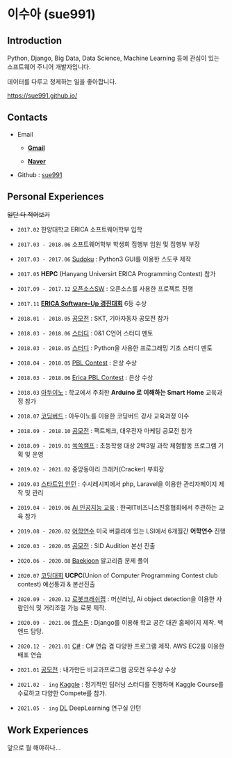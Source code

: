 # **이수아** (sue991)

## Introduction

Python, Django, Big Data, Data Science, Machine Learning 등에 관심이 있는 소프트웨어 주니어 개발자입니다.   

데이터를 다루고 정제하는 일을 좋아합니다.


https://sue991.github.io/

## Contacts

- Email

  + [**Gmail**](mailto:azing997@gmail.com)

  + [**Naver**](mailto:sue991@naver.com)
- Github : [sue991](https://github.com/sue991)

## Personal Experiences

 ~~일단 다 적어보기~~

- `2017.02` 한양대학교 ERICA 소프트웨어학부 입학

- `2017.03 - 2018.06` 소프트웨어학부 학생회 집행부 임원 및 집행부 부장
- `2017.03 - 2017.06` [Sudoku](https://github.com/sue991/Sudoku) : Python3 GUI를 이용한 스도쿠 제작
- `2017.05` **HEPC** (Hanyang Universirt ERICA Programming Contest) 참가
- `2017.09 - 2017.12` [오픈소스SW](https://github.com/sue991/SOS) : 오픈소스를 사용한 프로젝트 진행
- `2017.11` [**ERICA Software-Up 경진대회**](https://github.com/sue991/portfolio/tree/master/SW_UP_%EA%B2%BD%EC%A7%84%EB%8C%80%ED%9A%8C) 6등 수상
- `2018.01 - 2018.05` [공모전](https://github.com/sue991/portfolio/tree/master/%EA%B3%B5%EB%AA%A8%EC%A0%84) : SKT, 기아자동차 공모전 참가
- `2018.03 - 2018.06` [스터디](https://github.com/sue991/portfolio/tree/master/%EC%8A%A4%ED%84%B0%EB%94%94) : 0&1 C언어 스터디 멘토
- `2018.03 - 2018.05` [스터디](https://github.com/sue991/portfolio/tree/master/%EC%8A%A4%ED%84%B0%EB%94%94) : Python을 사용한 프로그래밍 기초 스터디 멘토
- `2018.04 - 2018.05` [PBL Contest](https://github.com/sue991/portfolio/blob/master/PBL_Contest) : 은상 수상
- `2018.03 - 2018.06` [Erica PBL Contest](https://github.com/sue991/portfolio/tree/master/ERICA_PBL_Contest) :  은상 수상
- `2018.03` [아두이노](https://github.com/sue991/portfolio/tree/master/%EC%95%84%EB%91%90%EC%9D%B4%EB%85%B8) : 학교에서 주최한 **Arduino 로 이해하는 Smart Home** 교육과정 참가
- `2018.07` [코딩버드](https://github.com/sue991/portfolio/tree/master/%EC%BD%94%EB%94%A9%EB%B2%84%EB%93%9C) : 아두이노를 이용한 코딩버드 강사 교육과정 이수
- `2018.09 - 2018.10` [공모전](https://github.com/sue991/portfolio/tree/master/%EA%B3%B5%EB%AA%A8%EC%A0%84) : 팩트체크, 대우전자 마케팅 공모전 참가
- `2018.09 - 2019.01` [쏙쏙캠프](https://github.com/sue991/portfolio/tree/master/%EC%8F%99%EC%8F%99%EC%BA%A0%ED%94%84) : 초등학생 대상 2박3일 과학 체험활동 프로그램 기획 및 운영
- `2019.02 - 2021.02` 중앙동아리 크래커(Cracker) 부회장
- `2019.03` [스타트업 인턴](https://github.com/sue991/susi) : 수시레시피에서 php, Laravel을 이용한 관리자페이지 제작 및 관리
- `2019.04 - 2019.06` [Ai 인공지능 교육](https://github.com/sue991/Ai_inovation_Square) : 한국IT비즈니스진흥협회에서 주관하는 교육 참가
- `2019.08 - 2020.02` [어학연수](https://github.com/sue991/portfolio/tree/master/%EC%96%B4%ED%95%99%EC%97%B0%EC%88%98) 미국 버클리에 있는 LSI에서 6개월간 **어학연수** 진행
- `2020.03 - 2020.05` [공모전](https://github.com/sue991/portfolio/tree/master/%EA%B3%B5%EB%AA%A8%EC%A0%84) : SID Audition 본선 진출
- `2020.06 - 2020.08` [Baekjoon](https://github.com/sue991/Baekjoon) 알고리즘 문제 풀이
- `2020.07` [코딩대회](https://solved.ac/profile/sue991) **UCPC**(Union of Computer Programming Contest club contest) 예선통과 & 본선진출
- `2020.09 - 2020.12` [로봇크래쉬랩](https://github.com/hyobins/robotui) : 머신러닝, Ai object detection을 이용한 사람인식 및 거리조절 가능 로봇 제작.
- `2020.09 - 2021.06` [캡스톤](https://github.com/wogns0197/Capstone_KLYJ) : Django를 이용해 학교 공간 대관 홈페이지 제작. 백앤드 담당.
- `2020.12 - 2021.01` [C#](https://github.com/sue991/csharp) : C# 연습 겸 다양한 프로그램 제작. AWS EC2를 이용한 배포 연습
- `2021.01` [공모전](https://github.com/sue991/portfolio/tree/master/%EA%B3%B5%EB%AA%A8%EC%A0%84/%EB%B9%84%EA%B5%90%EA%B3%BC%ED%94%84%EB%A1%9C%EA%B7%B8%EB%9E%A8) : 내가만든 비교과프로그램 공모전 우수상 수상
- `2021.02 - ing`  [Kaggle](https://github.com/sue991/Kaggle) : 정기적인 딥러닝 스터디를 진행하며 Kaggle Course를 수료하고 다양한 Compete를 참가.
- `2021.05 - ing` [DL](https://github.com/sue991/Lab) DeepLearning 연구실 인턴

## Work Experiences

앞으로 뭘 해야하나...
